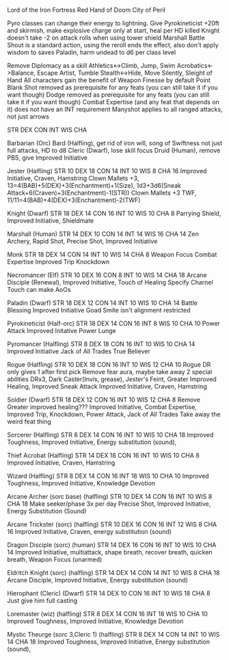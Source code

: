 Lord of the Iron Fortress
Red Hand of Doom
City of Peril

Pyro classes can change their energy to lightning. Give Pyrokineticist +20ft and skirmish, make explosive charge only at start, heal per HD killed
Knight doesn't take -2 on attack rolls when using tower shield
Marshall Battle Shout is a standard action, using the reroll ends the effect, also don't apply wisdom to saves
Paladin, harm undead to d6 per class level

Remove Diplomacy as a skill
Athletics<->Climb, Jump, Swim
Acrobatics<->Balance, Escape Artist, Tumble
Stealth<->Hide, Move Silently, Sleight of Hand
All characters gain the benefit of Weapon Finesse by default
Point Blank Shot removed as prerequisite for any feats (you can still take it if you want though)
Dodge removed as prerequisite for any feats (you can still take it if you want though)
Combat Expertise (and any feat that depends on it) does not have an INT requirement
Manyshot applies to all ranged attacks, not just arrows

STR
DEX
CON
INT
WIS
CHA

Barbarian (Orc)
Bard (Halfling), get rid of iron will, song of Swiftness not just full attacks, HD to d8
Cleric (Dwarf), lose skill focus
Druid (Human), remove PBS, give Improved Initiative

Jester  (Halfling)
STR 10
DEX 18
CON 14
INT 10
WIS 8
CHA 16
Improved Initiative, Craven, Hamstring
Clown Mallets +3, 13=4(BAB)+5(DEX)+3(Enchantment)+1(Size), 1d3+3d6(Sneak Attack+6(Craven)+3(Enchantment)-1(STR))
Clown Mallets +3 TWF, 11/11=4(BAB)+4(DEX)+3(Enchantment)-2(TWF)

Knight (Dwarf)
STR 18
DEX 14
CON 16
INT 10
WIS 10
CHA 8
Parrying Shield, Improved Initiative, Shieldmate

Marshall (Human)
STR 14
DEX 10
CON 14
INT 14
WIS 16
CHA 14
Zen Archery, Rapid Shot, Precise Shot, Improved Initiative

Monk
STR 18
DEX 14
CON 14
INT 10
WIS 14
CHA 8
Weapon Focus
Combat Expertise
Improved Trip
Knockdown

Necromancer (Elf)
STR 10
DEX 16
CON 8
INT 10
WIS 14
CHA 18
Arcane Disciple (Renewal), Improved Initiative, Touch of Healing
Specify Charnel Touch can make AoOs

Paladin  (Dwarf)
STR 18
DEX 12
CON 14
INT 10
WIS 10
CHA 14
Battle Blessing
Improved Initiative
Goad
Smite isn't alignment restricted

Pyrokineticist (Half-orc)
STR 18
DEX 14
CON 16
INT 8
WIS 10
CHA 10
Power Attack
Improved Initative
Power Lunge

Pyromancer (Halfling)
STR 8
DEX 18
CON 16
INT 10
WIS 10
CHA 14
Improved Initiative
Jack of All Trades
True Believer

Rogue (Halfling)
STR 10
DEX 18
CON 16
INT 10
WIS 12
CHA 10
Rogue DR only gives 1 after first pick
Remove fear aura, maybe take away 2 special abilities
DRx3, Dark Caster(Invis, grease), Jester's Feint, Greater Improved Healing, Improved Sneak Attack
Improved Initiative, Craven, Hamstring

Soldier (Dwarf)
STR 18
DEX 12
CON 16
INT 10
WIS 12
CHA 8
Remove Greater improved healing???
Improved Initiative, Combat Expertise, Improved Trip, Knockdown, Power Attack, Jack of All Trades
Take away the weird feat thing

Sorcerer (Halfling)
STR 8
DEX 14
CON 16
INT 10
WIS 10
CHA 18
Improved Toughness, Improved Initiative, Energy substitution (sound),

Thief Acrobat (Halfling)
STR 14
DEX 18
CON 16
INT 10
WIS 10
CHA 8
Improved Initiative, Craven, Hamstring

Wizard (Halfling)
STR 8
DEX 14
CON 16
INT 18
WIS 10
CHA 10
Improved Toughness, Improved Initiative, Knowledge Devotion

Arcane Archer (sorc base) (halfling)
STR 10
DEX 14
CON 16
INT 10
WIS 8
CHA 18
Make seeker/phase 3x per day
Precise Shot, Improved Initiative, Energy Substitution (Sound)

Arcane Trickster (sorc) (halfling)
STR 10
DEX 16
CON 16
INT 12
WIS 8
CHA 16
Improved Initiative, Craven, energy substitution (sound)

Dragon Disciple (sorc) (human)
STR 14
DEX 16
CON 16
INT 10
WIS 10
CHA 14
Improved Initiative, multiattack, shape breath, recover breath, quicken breath, Weapon Focus (unarmed)

Eldritch Knight (sorc) (halfling)
STR 14
DEX 14
CON 14
INT 10
WIS 8
CHA 18
Arcane Disciple, Improved Initiative, Energy substitution (sound)

Hierophant (Cleric) (Dwarf)
STR 14
DEX 10
CON 16
INT 10
WIS 18
CHA 8
Just give him full casting

Loremaster (wiz) (halfling)
STR 8
DEX 14
CON 16
INT 18
WIS 10
CHA 10
Improved Toughness, Improved Initiative, Knowledge Devotion

Mystic Theurge (sorc 3,Cleric 1) (halfling)
STR 8
DEX 14
CON 14
INT 10
WIS 14
CHA 18
Improved Toughness, Improved Initiative, Energy substitution (sound), 